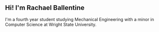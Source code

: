 ## Hi! I'm Rachael Ballentine
I'm a fourth year student studying Mechanical Engineering with a minor in Computer Science at Wright State University. 
